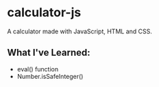 # calculator-js
A calculator made with JavaScript, HTML and CSS.

## What I've Learned:
- eval() function
- Number.isSafeInteger()
